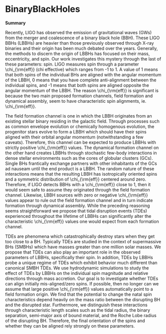 # BinaryBlackHoles

**Summary**

Recently, LIGO has observed the emission of gravitational waves (GWs) from the merger and coalescence of a binary black hole (BBH). These LIGO BBHs (LBBHs) are heavier than those previously observed through X-ray binaries and their origin has been much debated over the years. Generally, the methods to discern the origin of LBBHs has focused on their mass, eccentricity, and spin. Our work investigates this mystery through the last of these parameters: spin. LIGO measures spin through a parameter \chi_{\rm{eff}} (chi effective) which ranges from -1 to 1. A value of 1 means that both spins of the individual BHs are aligned with the angular momentum of the LBBH, 0 means that you have complete anti-alignment between the individual spins, and -1 means that both spins are aligned opposite the angular momentum of the LBBH. The reason \chi_{\rm{eff}} is significant is because the two main proposed formation channels, field formation and dynamical assembly, seem to have characteristic spin alignments, ie. \chi_{\rm{eff}}.

The field formation channel is one in which the LBBH originates from an existing stellar binary residing in the galactic field. Through processes such as common envelope evolution or chemically homogenous evolution, the progenitor stars evolve to form a LBBH which should have their spins aligned with their orbital angular momentum (notwithstanding a few caveats). Therefore, this channel can be expected to produce LBBHs with strictly positive \chi_{\rm{eff}} values. The dynamical formation channel on the other hand creates LBBHs through stochastic few-body interactions in dense stellar environments such as the cores of globular clusters (GCs). Single BHs frantically exchange partners with other inhabitants of the GCs ad nauseam until the end product is a LBBH. The random nature of these interactions means that the resulting LBBH has isotropically oriented spins and a symmetric distribution of \chi_{\rm{eff}} centered around zero. Therefore, if LIGO detects BBHs with a \chi_{\rm{eff}} close to 1, then it would seem safe to assume they originated through the field formation channel. Likewise, LBBH sources with zero or negative \chi_{\rm{eff}} values appear to rule out the field formation channel and in turn indicate formation through dynamical assembly. While the preceding reasoning seems straightforward we propose that tidal disruption events (TDEs) experienced throughout the lifetime of LBBHs can significantly alter the characteristic \chi_{\rm{eff}} values one would expect from each formation channel.

TDEs are phenomena which catastrophically destroy stars when they get too close to a BH. Typically TDEs are studied in the context of supermassive BHs (SMBHs) which have masses greater than one million solar masses. We propose that TDEs can also play an important role in the observed parameters of LBBHs, specifically their spin. In addition, TDEs by LBBHs probe a unique regime of TDEs which exhibit behavior much different than canonical SMBH TDEs. We use hydrodynamic simulations to study the effect of TDEs by LBBHs on the individual spin magnitude and relative directions through mass accretion. Our goal is to investigate whether TDEs can align initially mis-aligned/zero spins. If possible, then no longer can we assume that large positive \chi_{\rm{eff}} values automatically point to a field formation origin. We find that the potential to change the natal spin characteristics depend heavily on the mass ratio between the disrupting BH and the disrupted star. Furthermore, we distinguish these interactions through characteristic length scales such as the tidal radius, the binary separation, semi-major axis of bound material, and the Roche Lobe radius of the disrupting BH. Therefore, the final orientation of the spins and whether they can be aligned rely strongly on these parameters.
